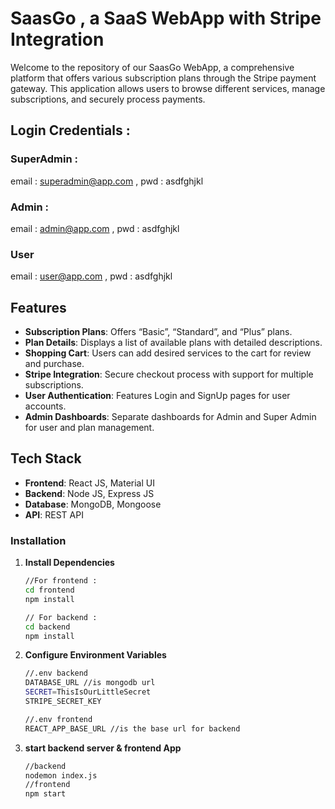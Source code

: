 # SaasGo , a SaaS WebApp with Stripe Integration

Welcome to the repository of our SaasGo WebApp, a comprehensive platform that offers various subscription plans through the Stripe payment gateway. This application allows users to browse different services, manage subscriptions, and securely process payments.


## Login Credentials :
### SuperAdmin :
email : superadmin@app.com , 
pwd   : asdfghjkl
### Admin :
email : admin@app.com , 
pwd   : asdfghjkl
### User
email : user@app.com , 
pwd   : asdfghjkl

## Features

- **Subscription Plans**: Offers “Basic”, “Standard”, and “Plus” plans.
- **Plan Details**: Displays a list of available plans with detailed descriptions.
- **Shopping Cart**: Users can add desired services to the cart for review and purchase.
- **Stripe Integration**: Secure checkout process with support for multiple subscriptions.
- **User Authentication**: Features Login and SignUp pages for user accounts.
- **Admin Dashboards**: Separate dashboards for Admin and Super Admin for user and plan management.

## Tech Stack

- **Frontend**: React JS, Material UI
- **Backend**: Node JS, Express JS
- **Database**: MongoDB, Mongoose
- **API**: REST API

### Installation

1. **Install Dependencies**
    ```bash
   //For frontend : 
   cd frontend
   npm install

   // For backend :
   cd backend
   npm install
2. **Configure Environment Variables**
   ```bash
   //.env backend
   DATABASE_URL //is mongodb url
   SECRET=ThisIsOurLittleSecret
   STRIPE_SECRET_KEY

   //.env frontend
   REACT_APP_BASE_URL //is the base url for backend
3. **start backend server & frontend App**
   ```bash
   //backend
   nodemon index.js
   //frontend
   npm start




